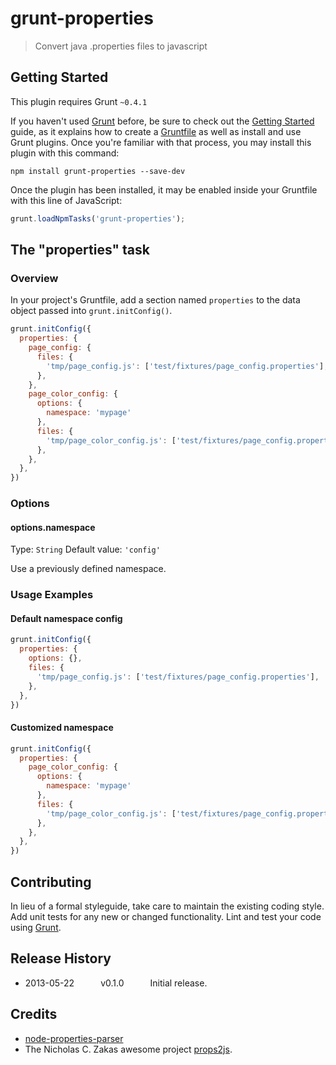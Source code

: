 # grunt-properties

> Convert java .properties files to javascript

## Getting Started
This plugin requires Grunt `~0.4.1`

If you haven't used [Grunt](http://gruntjs.com/) before, be sure to check out the [Getting Started](http://gruntjs.com/getting-started) guide, as it explains how to create a [Gruntfile](http://gruntjs.com/sample-gruntfile) as well as install and use Grunt plugins. Once you're familiar with that process, you may install this plugin with this command:

```shell
npm install grunt-properties --save-dev
```

Once the plugin has been installed, it may be enabled inside your Gruntfile with this line of JavaScript:

```js
grunt.loadNpmTasks('grunt-properties');
```

## The "properties" task

### Overview
In your project's Gruntfile, add a section named `properties` to the data object passed into `grunt.initConfig()`.

```js
grunt.initConfig({
  properties: {
    page_config: {
      files: {
        'tmp/page_config.js': ['test/fixtures/page_config.properties'],
      },
    },
    page_color_config: {
      options: {
        namespace: 'mypage'
      },
      files: {
        'tmp/page_color_config.js': ['test/fixtures/page_config.properties', 'test/fixtures/page_color_config.properties'],
      },
    },
  },
})
```

### Options

#### options.namespace
Type: `String`
Default value: `'config'`

Use a previously defined namespace.

### Usage Examples

#### Default namespace config
```js
grunt.initConfig({
  properties: {
    options: {},
    files: {
      'tmp/page_config.js': ['test/fixtures/page_config.properties'],
    },
  },
})
```

#### Customized namespace
```js
grunt.initConfig({
  properties: {
    page_color_config: {
      options: {
        namespace: 'mypage'
      },
      files: {
        'tmp/page_color_config.js': ['test/fixtures/page_config.properties', 'test/fixtures/page_color_config.properties'],
      },
    },
  },
})
```

## Contributing
In lieu of a formal styleguide, take care to maintain the existing coding style. Add unit tests for any new or changed functionality. Lint and test your code using [Grunt](http://gruntjs.com/).

## Release History
  * 2013-05-22   v0.1.0   Initial release.

## Credits
* [node-properties-parser](https://github.com/xavi-/node-properties-parser)
* The Nicholas C. Zakas awesome project [props2js](https://github.com/nzakas/props2js).
